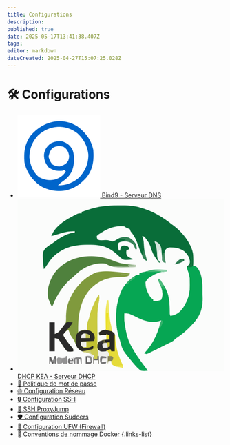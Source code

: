 ```yaml
---
title: Configurations
description: 
published: true
date: 2025-05-17T13:41:38.407Z
tags: 
editor: markdown
dateCreated: 2025-04-27T15:07:25.028Z
---
```


# 🛠️ Configurations


- [![bind_9.svg](/icons/bind_9.svg) Bind9 - Serveur DNS](/Configurations/Bind9)
- [![kea_1.4.svg](/icons/kea_1.4.svg) DHCP KEA - Serveur DHCP](/Configurations/DHCP_KEA)
- [🔐 Politique de mot de passe](/Configurations/Politique_mot_de_passe)
- [🌐 Configuration Réseau](/Configurations/Reseau)
- [🔒 Configuration SSH](/Configurations/Ssh)
- [🔀 SSH ProxyJump](/Configurations/Ssh-ProxyJump)
- [🛡️ Configuration Sudoers](/Configurations/Sudoers)
- [🧱 Configuration UFW (Firewall)](/Configurations/UFW)
- [🐳 Conventions de nommage Docker](/Configurations/Conventions_nommage_Docker)
{.links-list}